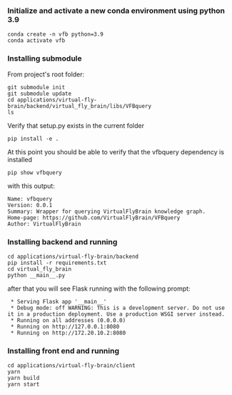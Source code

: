 ### Initialize and activate a new conda environment using python 3.9

```
conda create -n vfb python=3.9
conda activate vfb
```
### Installing submodule

From project's root folder:

```
git submodule init
git submodule update
cd applications/virtual-fly-brain/backend/virtual_fly_brain/libs/VFBquery
ls

```
Verify that setup.py exists in the current folder
```
pip install -e .
```

At this point you should be able to verify that the vfbquery dependency is installed
```
pip show vfbquery
```
with this output:
```
Name: vfbquery
Version: 0.0.1
Summary: Wrapper for querying VirtualFlyBrain knowledge graph.
Home-page: https://github.com/VirtualFlyBrain/VFBquery
Author: VirtualFlyBrain
```

### Installing backend and running

```
cd applications/virtual-fly-brain/backend
pip install -r requirements.txt
cd virtual_fly_brain
python __main__.py 
```

after that you will see Flask running with the following prompt:

```
 * Serving Flask app '__main__'
 * Debug mode: off WARNING: This is a development server. Do not use it in a production deployment. Use a production WSGI server instead.
 * Running on all addresses (0.0.0.0)
 * Running on http://127.0.0.1:8080
 * Running on http://172.20.10.2:8080
```


### Installing front end and running

```
cd applications/virtual-fly-brain/client
yarn
yarn build
yarn start
```